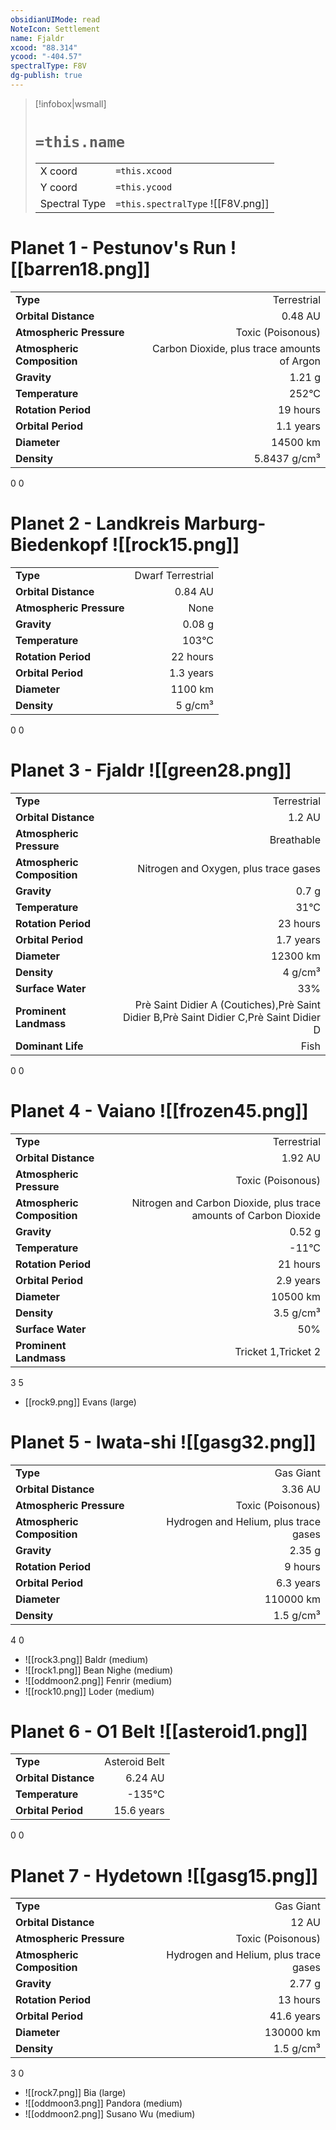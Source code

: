 ```yaml
---
obsidianUIMode: read
NoteIcon: Settlement
name: Fjaldr
xcood: "88.314"
ycood: "-404.57"
spectralType: F8V
dg-publish: true
---
```

> [!infobox|wsmall]
> # `=this.name`
> | | |
> | - | - |
> | X coord | `=this.xcood` |
> | Y coord| `=this.ycood` |
> | Spectral Type | `=this.spectralType` ![[F8V.png]] |

# Planet 1 - Pestunov's Run ![[barren18.png]]
|                             |                           |
| --------------------------- | -------------------------:|
| **Type**                    |             Terrestrial |
| **Orbital Distance**        |   0.48 AU |
| **Atmospheric Pressure**    |       Toxic (Poisonous) |
| **Atmospheric Composition** |      Carbon Dioxide, plus trace amounts of Argon |
| **Gravity**                 |        1.21 g |
| **Temperature**             |    252°C |
| **Rotation Period**         |  19 hours |
| **Orbital Period** | 1.1 years |
| **Diameter**                |      14500 km | 
| **Density**                 |    5.8437 g/cm³ |



0
0



# Planet 2 - Landkreis Marburg-Biedenkopf ![[rock15.png]]
|                             |                           |
| --------------------------- | -------------------------:|
| **Type**                    |             Dwarf Terrestrial |
| **Orbital Distance**        |   0.84 AU |
| **Atmospheric Pressure**    |       None |
| **Gravity**                 |        0.08 g |
| **Temperature**             |    103°C |
| **Rotation Period**         |  22 hours |
| **Orbital Period** | 1.3 years |
| **Diameter**                |      1100 km | 
| **Density**                 |    5 g/cm³ |



0
0



# Planet 3 - Fjaldr ![[green28.png]]
|                             |                           |
| --------------------------- | -------------------------:|
| **Type**                    |             Terrestrial |
| **Orbital Distance**        |   1.2 AU |
| **Atmospheric Pressure**    |       Breathable |
| **Atmospheric Composition** |      Nitrogen and Oxygen, plus trace gases |
| **Gravity**                 |        0.7 g |
| **Temperature**             |    31°C |
| **Rotation Period**         |  23 hours |
| **Orbital Period** | 1.7 years |
| **Diameter**                |      12300 km | 
| **Density**                 |    4 g/cm³ |
| **Surface Water**           |           33% | 
| **Prominent Landmass**      |         Prè Saint Didier A (Coutiches),Prè Saint Didier B,Prè Saint Didier C,Prè Saint Didier D | 
| **Dominant Life**           |         Fish |



0
0



# Planet 4 - Vaiano ![[frozen45.png]]
|                             |                           |
| --------------------------- | -------------------------:|
| **Type**                    |             Terrestrial |
| **Orbital Distance**        |   1.92 AU |
| **Atmospheric Pressure**    |       Toxic (Poisonous) |
| **Atmospheric Composition** |      Nitrogen and Carbon Dioxide, plus trace amounts of Carbon Dioxide |
| **Gravity**                 |        0.52 g |
| **Temperature**             |    -11°C |
| **Rotation Period**         |  21 hours |
| **Orbital Period** | 2.9 years |
| **Diameter**                |      10500 km | 
| **Density**                 |    3.5 g/cm³ |
| **Surface Water**           |           50% | 
| **Prominent Landmass**      |         Tricket 1,Tricket 2 | 



3
5

- [[rock9.png]] Evans (large)

# Planet 5 - Iwata-shi ![[gasg32.png]]
|                             |                           |
| --------------------------- | -------------------------:|
| **Type**                    |             Gas Giant |
| **Orbital Distance**        |   3.36 AU |
| **Atmospheric Pressure**    |       Toxic (Poisonous) |
| **Atmospheric Composition** |      Hydrogen and Helium, plus trace gases |
| **Gravity**                 |        2.35 g |
| **Rotation Period**         |  9 hours |
| **Orbital Period** | 6.3 years |
| **Diameter**                |      110000 km | 
| **Density**                 |    1.5 g/cm³ |



4
0

- ![[rock3.png]] Baldr (medium)
- ![[rock1.png]] Bean Nighe (medium)
- ![[oddmoon2.png]] Fenrir (medium)
- ![[rock10.png]] Loder (medium)


# Planet 6 - O1 Belt ![[asteroid1.png]]
|                             |                           |
| --------------------------- | -------------------------:|
| **Type**                    |             Asteroid Belt |
| **Orbital Distance**        |   6.24 AU |
| **Temperature**             |    -135°C |
| **Orbital Period** | 15.6 years |



0
0



# Planet 7 - Hydetown ![[gasg15.png]]
|                             |                           |
| --------------------------- | -------------------------:|
| **Type**                    |             Gas Giant |
| **Orbital Distance**        |   12 AU |
| **Atmospheric Pressure**    |       Toxic (Poisonous) |
| **Atmospheric Composition** |      Hydrogen and Helium, plus trace gases |
| **Gravity**                 |        2.77 g |
| **Rotation Period**         |  13 hours |
| **Orbital Period** | 41.6 years |
| **Diameter**                |      130000 km | 
| **Density**                 |    1.5 g/cm³ |



3
0

- ![[rock7.png]] Bia (large)
- ![[oddmoon3.png]] Pandora (medium)
- ![[oddmoon2.png]] Susano Wu (medium)


